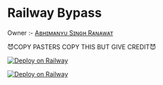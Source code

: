 # Railway Bypass

Owner :- [Aʙʜɪᴍᴀɴʏᴜ Sɪɴɢʜ Rᴀɴᴀᴡᴀᴛ](https://t.me/VeNom_HaiN_HuM)

😈COPY PASTERS COPY THIS BUT GIVE CREDIT😈

[![Deploy on Railway](https://railway.app/button.svg)](https://railway.app/new/template/PCEL1X?referralCode=Abhimanyu)





[![Deploy on Railway](https://railway.app/button.svg)](https://railway.app/new/template/0R31hL?referralCode=Abhimanyu)
